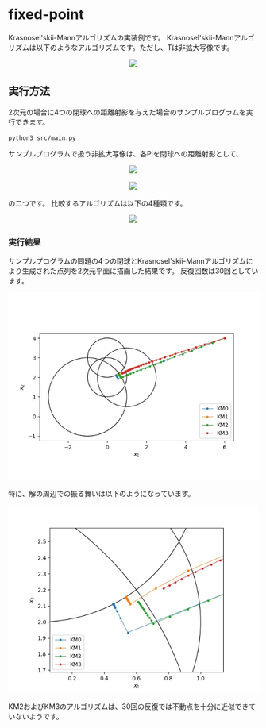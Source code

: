 # fixed-point
Krasnosel'skii-Mannアルゴリズムの実装例です。
Krasnosel'skii-Mannアルゴリズムは以下のようなアルゴリズムです。ただし、Tは非拡大写像です。

<p align="center">
  <img src="https://latex.codecogs.com/gif.latex?x_{k&plus;1}&space;=&space;\alpha&space;x_k&space;&plus;(1-\alpha)T(x_k)">
</p>

## 実行方法
2次元の場合に4つの閉球への距離射影を与えた場合のサンプルプログラムを実行できます。
```
python3 src/main.py
```

サンプルプログラムで扱う非拡大写像は、各Piを閉球への距離射影として、

<p align="center">
  <img src="https://latex.codecogs.com/gif.latex?T_1(x)&space;:=&space;P_1&space;\cdots&space;P_m(x)">
</p>
<p align="center">
  <img src="https://latex.codecogs.com/gif.latex?T_2(x)&space;:=&space;P_1\left(&space;\sum_{i=2}^mw_iP_i(x)&space;\right&space;)">
</p>
  
の二つです。
比較するアルゴリズムは以下の4種類です。

<p align="center">
  <img src="https://latex.codecogs.com/gif.latex?\\&space;\text{KM0}:&space;\quad&space;\alpha&space;=&space;0.5,&space;\,&space;T&space;=&space;T_1&space;\\&space;\text{KM1}:&space;\quad&space;\alpha&space;=&space;0.5,&space;\,&space;T&space;=&space;T_2,&space;\,&space;w_2&space;=&space;w_3&space;=&space;w_4&space;=&space;1/3&space;\\&space;\text{KM2}:&space;\quad&space;\alpha&space;=&space;0.9,&space;\,&space;T&space;=&space;T_1&space;\\&space;\text{KM3}:&space;\quad&space;\alpha&space;=&space;0.9,&space;\,&space;T&space;=&space;T_2,&space;\,&space;w_2&space;=&space;w_3&space;=&space;w_4&space;=&space;1/3">
</p>
  
### 実行結果
サンプルプログラムの問題の4つの閉球とKrasnosel'skii-Mannアルゴリズムにより生成された点列を2次元平面に描画した結果です。
反復回数は30回としています。

![fig1](./img/fig1.jpg)

特に、解の周辺での振る舞いは以下のようになっています。

![fig2](./img/fig2.jpg)

KM2およびKM3のアルゴリズムは、30回の反復では不動点を十分に近似できていないようです。
